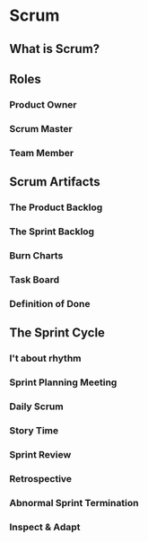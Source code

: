 # Scrum

## What is Scrum?



## Roles

### Product Owner

### Scrum Master

### Team Member




## Scrum Artifacts

### The Product Backlog

### The Sprint Backlog

### Burn Charts

### Task Board

### Definition of Done



## The Sprint Cycle

### I't about rhythm

### Sprint Planning Meeting

### Daily Scrum

### Story Time

### Sprint Review

### Retrospective

### Abnormal Sprint Termination

### Inspect & Adapt